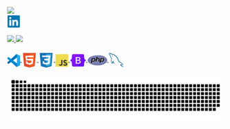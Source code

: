 ![](https://readme-typing-svg.herokuapp.com?font=Montserrat&color=coral&lines=Fabio+Dell+Pozzo+Profile;Frontend+Junior+Developer;)
<br>
<a href="https://www.linkedin.com/in/fabio-d-d-pozzo-991753271" target="_blank" >
  <img src="https://raw.githubusercontent.com/devicons/devicon/master/icons/linkedin/linkedin-original.svg" height="30" width="30">
</a>

<!--
![](https://readme-typing-svg.herokuapp.com?font=Montserrat&color=coral&lines=I'm+a+Frontend+Developer;Development+Student;Future+Fillstack+Developer)
-->

<div>
  <a href="https://github.com/fabiodellpozzo">
  <img height="209em" src="https://github-readme-stats.vercel.app/api?username=fabiodellpozzo&show_icons=true&theme=transparent&include_all_commits=true&count_private=true"/>
  <img height="209em" src="https://github-readme-stats.vercel.app/api/top-langs/?username=fabiodellpozzo&layout=donut&langs_count=6&theme=transparent"/>
</div>
  
<br>
  
<div style="display: inline_block">
 
  <img align="center" alt="VSCode" title="VSCode" height="30" width="30" src="https://raw.githubusercontent.com/devicons/devicon/master/icons/vscode/vscode-original.svg">
  <img align="center" alt="HTML5" title="HTML5" height="35" width="35" src="https://raw.githubusercontent.com/devicons/devicon/master/icons/html5/html5-original.svg">
  <img align="center" alt="CSS3" title="CSS3" height="35" width="35" src="https://raw.githubusercontent.com/devicons/devicon/master/icons/css3/css3-original.svg">
  <img align="center" alt="JS" title="JS" height="30" width="30" src="https://raw.githubusercontent.com/devicons/devicon/master/icons/javascript/javascript-original.svg">
  <img align="center" alt="Bootstrap" title="Bootstrap" height="37" width="37" src="https://raw.githubusercontent.com/devicons/devicon/master/icons/bootstrap/bootstrap-original.svg">
  <img align="center" alt="PHP" title="PHP" height="45" width="45" src="https://raw.githubusercontent.com/devicons/devicon/master/icons/php/php-original.svg">
  <img align="center" alt="MySQL" title="MySQL" height="35" width="35" src="https://raw.githubusercontent.com/devicons/devicon/master/icons/mysql/mysql-original.svg">
 
<!-- 
  <img align="center" alt="Js" height="50" width="50" src="https://raw.githubusercontent.com/devicons/devicon/master/icons/gimp/gimp-original.svg">
  <img align="center" alt="Js" height="60" width="60" src="https://raw.githubusercontent.com/devicons/devicon/master/icons/inkscape/inkscape-original.svg">
  <img align="center" alt="HTML" height="55" width="55" src="https://raw.githubusercontent.com/devicons/devicon/master/icons/vscode/vscode-original.svg">
  <img align="center" alt="HTML" height="60" width="60" src="https://raw.githubusercontent.com/devicons/devicon/master/icons/html5/html5-original.svg">
  <img align="center" alt="CSS" height="60" width="60" src="https://raw.githubusercontent.com/devicons/devicon/master/icons/css3/css3-original.svg">
  <img align="center" alt="Js" height="60" width="60" src="https://raw.githubusercontent.com/devicons/devicon/master/icons/javascript/javascript-original.svg">
  <img align="center" alt="Js" height="60" width="60" src="https://raw.githubusercontent.com/devicons/devicon/master/icons/typescript/typescript-original.svg">
  <img align="center" alt="Js" height="60" width="60" src="https://raw.githubusercontent.com/devicons/devicon/master/icons/jquery/jquery-original.svg">
  <img align="center" alt="Js" height="60" width="60" src="https://raw.githubusercontent.com/devicons/devicon/master/icons/nodejs/nodejs-original.svg">
  <img align="center" alt="Js" height="60" width="60" src="https://raw.githubusercontent.com/devicons/devicon/master/icons/react/react-original.svg">
  <img align="center" alt="Js" height="60" width="60" src="https://raw.githubusercontent.com/devicons/devicon/master/icons/php/php-original.svg">
  <img align="center" alt="Js" height="60" width="60" src="https://raw.githubusercontent.com/devicons/devicon/master/icons/mysql/mysql-original.svg">
  <img align="center" alt="Js" height="60" width="60" src="https://raw.githubusercontent.com/devicons/devicon/master/icons/postgresql/postgresql-original.svg">
  <img align="center" alt="Js" height="60" width="60" src="https://raw.githubusercontent.com/devicons/devicon/master/icons/androidstudio/androidstudio-original.svg">
  <img align="center" alt="Js" height="60" width="60" src="https://raw.githubusercontent.com/devicons/devicon/master/icons/kotlin/kotlin-original.svg">
  <img align="center" alt="Js" height="60" width="60" src="https://raw.githubusercontent.com/devicons/devicon/master/icons/firebase/firebase-plain.svg">
  <img align="center" alt="Js" height="60" width="60" src="https://raw.githubusercontent.com/devicons/devicon/master/icons/sqlite/sqlite-original.svg">
-->  
</div>

![Snake animation](https://github.com/fabiodellpozzo/fabiodellpozzo/blob/output/github-contribution-grid-snake.svg)


      
<!-- Stats 
   <img height="300em" src="https://github-readme-stats.vercel.app/api/top-langs/?username=fabiodellpozzo&layout=donut&langs_count=6&theme=transparent"/>

   <div>
     <img height="150em" src="https://github-readme-stats.vercel.app/api/top-langs/?username=fabiodellpozzo&layout=compact&langs_count=6&theme=transparent"/> 
   </div>

   <div>
     <img height="180em" src="https://github-readme-stats.vercel.app/api/top-langs/?username=fabiodellpozzo&layout=donut&langs_count=6&theme=transparent"/>
   </div>

   <div>
     <img height="180em" src="https://github-readme-stats.vercel.app/api/top-langs/?username=fabiodellpozzo&layout=pie&langs_count=6&theme=transparent"/>
   </div>
-->
